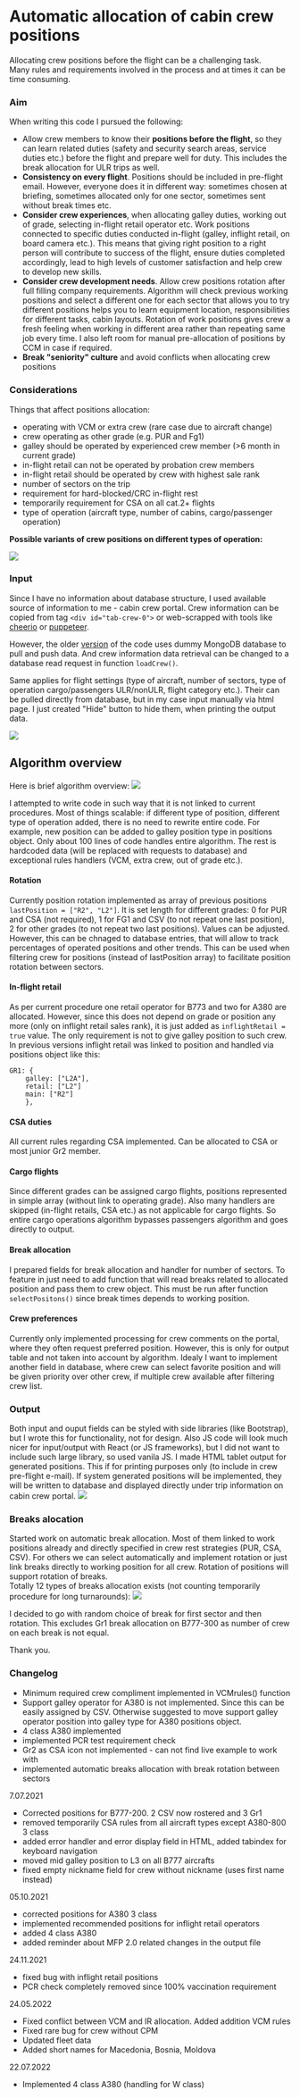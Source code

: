 # Automatic allocation of cabin crew positions

Allocating crew positions before the flight can be a challenging task.   
Many rules and requirements involved in the process and at times it can be time consuming. 

### Aim
When writing this code I pursued the following:
- Allow crew members to know their __positions before the flight__, so they can learn related duties (safety and security search areas, service duties etc.) before the flight and prepare well for duty. This includes the break allocation for ULR trips as well. 
- __Consistency on every flight__. Positions should be included in pre-flight email. However, everyone does it in different way: sometimes chosen at briefing, sometimes allocated only for one sector, sometimes sent without break times etc.
- __Consider crew experiences__, when allocating galley duties, working out of grade, selecting in-flight retail operator etc. Work positions connected to specific duties conducted in-flight (galley, inflight retail, on board camera etc.). This means that giving right position to a right person will contribute to success of the flight, ensure duties completed accordingly, lead to high levels of customer satisfaction and help crew to develop new skills.
- __Consider crew development needs__. Allow crew positions rotation after full filling company requirements. Algorithm will check previous working positions and select a different one for each sector that allows you to try different positions helps you to learn equipment location, responsibilities for different tasks, cabin layouts. Rotation of work positions gives crew a fresh feeling when working in different area rather than repeating same job every time. I also left room for manual pre-allocation of positions by CCM in case if required.
- __Break "seniority" culture__ and avoid conflicts when allocating crew positions

### Considerations
Things that affect positions allocation:
* operating with VCM or extra crew (rare case due to aircraft change)
* crew operating as other grade (e.g. PUR and Fg1)
* galley should be operated by experienced crew member (>6 month in current grade)
* in-flight retail can not be operated by probation crew members
* in-flight retail should be operated by crew with highest sale rank
* number of sectors on the trip
* requirement for hard-blocked/CRC in-flight rest
* temporarily requirement for CSA on all cat.2+ flights
* type of operation (aircraft type, number of cabins, cargo/passenger operation)

__Possible variants of crew positions on different types of operation:__   

<img src="./src/typesOfOperation.png" />

### Input
Since I have no information about database structure, I used available source of information to me - cabin crew portal. Crew information can be copied from tag `<div id="tab-crew-0">` or web-scrapped with tools like [cheerio](https://www.npmjs.com/package/cheerio "cheerio") or [puppeteer](https://www.npmjs.com/package/puppeteer "puppeteer").

However, the older [version](https://github.com/nevtemu/crew-positions-mongo "version") of the code uses dummy MongoDB database to pull and push data. And crew information data retrieval can be changed to a database read request in function `loadCrew()`.

Same applies for flight settings (type of aircraft, number of sectors, type of operation cargo/passengers ULR/nonULR, flight category etc.). Their can be pulled directly from database, but in my case input manually via html page. I just created "Hide" button to hide them, when printing the output data.

<img src="./src/input.png" />

## Algorithm overview
Here is brief algorithm overview:
<img src="./src/algorithm.png" />

I attempted to write code in such way that it is not linked to current procedures. Most of things scalable: if different type of position, different type of operation added, there is no need to rewrite entire code. For example, new position can be added to galley position type in positions object. 
Only about 100 lines of code handles entire algorithm. The rest is hardcoded data (will be replaced with requests to database) and exceptional rules handlers (VCM, extra crew, out of grade etc.).
#### Rotation
Currently position rotation implemented as array of previous positions `lastPosition = ["R2", "L2"]`. It is set length for different grades: 0 for PUR and CSA (not required), 1 for FG1 and CSV (to not repeat one last position), 2 for other grades (to not repeat two last positions). Values can be adjusted.
However, this can be chnaged to database entries, that will allow to track percentages of operated positions and other trends. This can be used when filtering crew for positions (instead of lastPosition array) to facilitate position rotation between sectors.
#### In-flight retail
As per current procedure one retail operator for B773 and two for A380 are allocated. However, since this does not depend on grade or position any more (only on inflight retail sales rank), it is just added as `inflightRetail = true` value. The only requirement is not to give galley position to such crew.
In previous versions inflight retail was linked to position and handled via positions object like this:
```
GR1: {
    galley: ["L2A"], 
    retail: ["L2"]
    main: ["R2"]
    },
```
#### CSA duties
All current rules regarding CSA implemented. Can be allocated to CSA or most junior Gr2 member.
#### Cargo flights
Since different grades can be assigned cargo flights, positions represented in simple array (without link to operating grade). Also many handlers are skipped (in-flight retails, CSA etc.) as not applicable for cargo flights. So entire cargo operations algorithm bypasses passengers algorithm and goes directly to output.
#### Break allocation
I prepared fields for break allocation and handler for number of sectors. To feature in just need to add function that will read breaks related to allocated position and pass them to crew object. This must be run after function `selectPositons()` since break times depends to working position.
#### Crew preferences
Currently only implemented processing for crew comments on the portal, where they often request preferred position. However, this is only for output table and not taken into account by algorithm. Idealy I want to implement another field in database, where crew can select favorite position and will be given priority over other crew, if multiple crew available after filtering crew list.

### Output
Both input and ouput fields can be styled with side libraries (like Bootstrap), but I wrote this for functionality, not for design. Also JS code will look much nicer for input/output with React (or JS frameworks), but I did not want to include such large library, so used vanila JS.
I made HTML tablet output for generated positions. This if for printing purposes only (to include in crew pre-flight e-mail). If system generated positions will be implemented, they will be written to database and displayed directly under trip information on cabin crew portal.
<img src="./src/output.png" />

### Breaks alocation
Started work on automatic break allocation. Most of them linked to work positions already and directly specified in crew rest strategies (PUR, CSA, CSV). For others we can select automatically and implement rotation or just link breaks directly to working position for all crew. Rotation of positions will support rotation of breaks.   
Totally 12 types of breaks allocation exists (not counting temporarily procedure for long turnarounds):
<img src="./src/breaks.png" />
   
I decided to go with random choice of break for first sector and then rotation. This excludes Gr1 break allocation on B777-300 as number of crew on each break is not equal.

Thank you.

### Changelog
- Minimum required crew compliment implemented in VCMrules() function
- Support galley operator for A380 is not implemented. Since this can be easily assigned by CSV. Otherwise suggested to move support galley operator position into galley type for A380 positions object.
- 4 class A380 implemented
- implemented PCR test requirement check
- Gr2 as CSA icon not implemented - can not find live example to work with
- implemented automatic breaks allocation with break rotation between sectors    
     
7.07.2021   
- Corrected positions for B777-200. 2 CSV now rostered and 3 Gr1
- removed temporarily CSA rules from all aircraft types except A380-800 3 class
- added error handler and error display field in HTML, added tabindex for keyboard navigation
- moved mid galley position to L3 on all B777 aircrafts
- fixed empty nickname field for crew without nickname (uses first name instead)   
     
05.10.2021    
- corrected positions for A380 3 class
- implemented recommended positions for inflight retail operators
- added 4 class A380
- added reminder about MFP 2.0 related changes in the output file     
     
24.11.2021     
- fixed bug with inflight retail positions
- PCR check completely removed since 100% vaccination requirement     
     
24.05.2022     
- Fixed conflict between VCM and IR allocation. Added addition VCM rules
- Fixed rare bug for crew without CPM
- Updated fleet data
- Added short names for Macedonia, Bosnia, Moldova     
      
22.07.2022     
- Implemented 4 class A380 (handling for W class)     